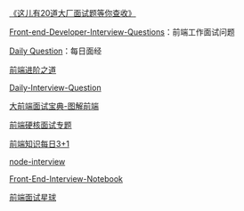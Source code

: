 [《这儿有20道大厂面试题等你查收》](<https://juejin.im/post/5d124a12f265da1b9163a28d>)

[Front-end-Developer-Interview-Questions](https://h5bp.org/Front-end-Developer-Interview-Questions/translations/chinese/)：前端工作面试问题

[Daily Question](https://github.com/shfshanyue/Daily-Question)：每日面经

[前端进阶之道](https://github.com/InterviewMap/CS-Interview-Knowledge-Map)

[Daily-Interview-Question](https://github.com/Advanced-Frontend/Daily-Interview-Question)

[大前端面试宝典-图解前端](https://lucifer.ren/fe-interview/#/)

[前端硬核面试专题](https://github.com/biaochenxuying/blog/blob/master/interview/fe-interview.md)

[前端知识每日3+1](https://github.com/haizlin/fe-interview)

[node-interview](https://github.com/ElemeFE/node-interview/tree/master/sections/zh-cn)

[Front-End-Interview-Notebook](https://github.com/CavsZhouyou/Front-End-Interview-Notebook)

[前端面试星球](https://github.com/lgwebdream/FE-Interview)

